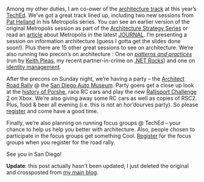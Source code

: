 Among my other duties, I am co-ower of the [architecture
track](http://www.msteched.com/content/tracks.aspx#a7c12aff-c193-4de3-977c-a8623c7acbe3)
at this year’s [TechEd](http://www.microsoft.com/teched). We’ve got a
great track lined up, including two new sessions from [Pat
Helland](http://blogs.msdn.com/pathelland) in his Metropolis series. You
can see an earlier version of the original Metropolis session as part of
the [Architecture Strategy
Series](http://msdn.microsoft.com/architecture/overview/series/) or read
an
[article](http://msdn.microsoft.com/architecture/journal/default.aspx?pull=/library/en-us/dnmaj/html/aj2metrop.asp)
about Metropolis in the latest
[JOURNAL](http://msdn.microsoft.com/architecture/journal). I’m
presenting a session on information architecture (guess I gotta get the
slides done soon!). Plus there are 15 other great sessions to see on
architecture. We’re also running two precon’s on architecture : One on
*[patterns and
practices](http://www.msteched.com/content/precons.aspx#PRC003)* (run by
[Keith Pleas](http://weblogs.asp.net/kpleas/), my recent
partner-in-crime on [.NET
Rocks](http://www.franklins.net/fnetdotnetrocks/dotnetrocks.aspx?showid=61))
and one on [identity
management](http://www.msteched.com/content/precons.aspx#PRC012).

After the precons on Sunday night, we’re having a party – the [Architect
Road Rally](http://www.dynamicevents.com/ArchitectRoadRally.asp) @ the
[San Diego Auto Museum](http://www.sdautomuseum.org/). Party goers get a
close up look at the [history of
Porshe](http://www.sdautomuseum.org/exhibit.html), race RC cars and play
the new [Rallisport Challenge
2](http://www.xbox.com/en-us/rallisportchallenge2) on Xbox. We’re also
giving away some RC cars as well as copies of RSC2. Plus, food & beer
all evening (i.e. this is not an hor’dourves party). So please
[register](http://www.dynamicevents.com/ArchitectRoadRally.asp) and come
have a good time.

Finally, we’re also planning on running focus groups @ TechEd – your
chance to help us help you better with architecture. Also, people chosen
to participate in the focus groups get something Cool.
[Register](http://www.dynamicevents.com/ArchitectRoadRally.asp) for the
focus groups when you register for the road rally.

See you in San Diego!

**Update**: this post actually hasn’t been updated, I just deleted the
original and crossposted from [my main blog](http://devhawk.net).
